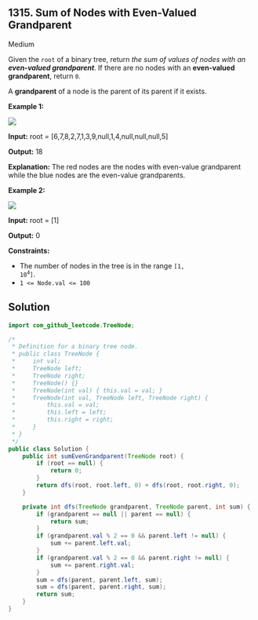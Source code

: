 ## 1315\. Sum of Nodes with Even-Valued Grandparent

Medium

Given the `root` of a binary tree, return _the sum of values of nodes with an **even-valued grandparent**_. If there are no nodes with an **even-valued grandparent**, return `0`.

A **grandparent** of a node is the parent of its parent if it exists.

**Example 1:**

![](https://assets.leetcode.com/uploads/2021/08/10/even1-tree.jpg)

**Input:** root = [6,7,8,2,7,1,3,9,null,1,4,null,null,null,5]

**Output:** 18

**Explanation:** The red nodes are the nodes with even-value grandparent while the blue nodes are the even-value grandparents.

**Example 2:**

![](https://assets.leetcode.com/uploads/2021/08/10/even2-tree.jpg)

**Input:** root = [1]

**Output:** 0

**Constraints:**

*   The number of nodes in the tree is in the range <code>[1, 10<sup>4</sup>]</code>.
*   `1 <= Node.val <= 100`

## Solution

```java
import com_github_leetcode.TreeNode;

/*
 * Definition for a binary tree node.
 * public class TreeNode {
 *     int val;
 *     TreeNode left;
 *     TreeNode right;
 *     TreeNode() {}
 *     TreeNode(int val) { this.val = val; }
 *     TreeNode(int val, TreeNode left, TreeNode right) {
 *         this.val = val;
 *         this.left = left;
 *         this.right = right;
 *     }
 * }
 */
public class Solution {
    public int sumEvenGrandparent(TreeNode root) {
        if (root == null) {
            return 0;
        }
        return dfs(root, root.left, 0) + dfs(root, root.right, 0);
    }

    private int dfs(TreeNode grandparent, TreeNode parent, int sum) {
        if (grandparent == null || parent == null) {
            return sum;
        }
        if (grandparent.val % 2 == 0 && parent.left != null) {
            sum += parent.left.val;
        }
        if (grandparent.val % 2 == 0 && parent.right != null) {
            sum += parent.right.val;
        }
        sum = dfs(parent, parent.left, sum);
        sum = dfs(parent, parent.right, sum);
        return sum;
    }
}
```